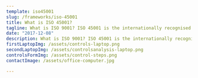```yaml
---
template: iso45001
slug: /frameworks/iso-45001
title: What is ISO 45001?
tagline: What is ISO 9001? ISO 45001 is the internationally recognised Management Standard for Occupational Health and Safety (OH&S).
date: "2017-12-08"
description: What is ISO 9001? ISO 45001 is the internationally recognised Management Standard for Occupational Health and Safety (OH&S)
firstLaptopImg: /assets/controls-laptop.png
secondLaptopImg: /assets/controlsanalysis-laptop.png
controlsFormImg: /assets/control-steps.png
contactImage: /assets/office-computer.jpg

---
```

